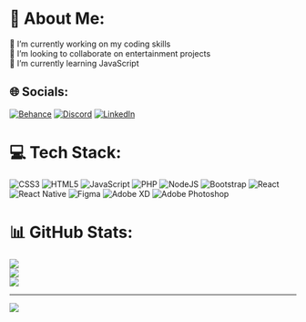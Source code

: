 # 💫 About Me:
🔹 I’m currently working on my coding skills<br>🔹  I’m looking to collaborate on entertainment projects <br>🔹  I’m currently learning JavaScript<br>


## 🌐 Socials:
[![Behance](https://img.shields.io/badge/Behance-1769ff?logo=behance&logoColor=white)](https://behance.net/fawzifikri) [![Discord](https://img.shields.io/badge/Discord-%237289DA.svg?logo=discord&logoColor=white)](htttps://discord.gg/Fawzi#8060) [![LinkedIn](https://img.shields.io/badge/LinkedIn-%230077B5.svg?logo=linkedin&logoColor=white)](https://linkedin.com/in/fawzifikri) 

# 💻 Tech Stack:
![CSS3](https://img.shields.io/badge/css3-%231572B6.svg?style=for-the-badge&logo=css3&logoColor=white) ![HTML5](https://img.shields.io/badge/html5-%23E34F26.svg?style=for-the-badge&logo=html5&logoColor=white) ![JavaScript](https://img.shields.io/badge/javascript-%23323330.svg?style=for-the-badge&logo=javascript&logoColor=%23F7DF1E) ![PHP](https://img.shields.io/badge/php-%23777BB4.svg?style=for-the-badge&logo=php&logoColor=white) ![NodeJS](https://img.shields.io/badge/node.js-6DA55F?style=for-the-badge&logo=node.js&logoColor=white) ![Bootstrap](https://img.shields.io/badge/bootstrap-%23563D7C.svg?style=for-the-badge&logo=bootstrap&logoColor=white) ![React](https://img.shields.io/badge/react-%2320232a.svg?style=for-the-badge&logo=react&logoColor=%2361DAFB) ![React Native](https://img.shields.io/badge/react_native-%2320232a.svg?style=for-the-badge&logo=react&logoColor=%2361DAFB) 	![Figma](https://img.shields.io/badge/figma-%23F24E1E.svg?style=for-the-badge&logo=figma&logoColor=white) ![Adobe XD](https://img.shields.io/badge/Adobe%20XD-470137?style=for-the-badge&logo=Adobe%20XD&logoColor=#FF61F6) ![Adobe Photoshop](https://img.shields.io/badge/adobephotoshop-%2331A8FF.svg?style=for-the-badge&logo=adobephotoshop&logoColor=white)
# 📊 GitHub Stats:
![](https://github-readme-stats.vercel.app/api?username=FawziFikri&theme=city_light&hide_border=true&include_all_commits=false&count_private=false)<br/>
![](https://github-readme-streak-stats.herokuapp.com/?user=FawziFikri&theme=city_light&hide_border=true)<br/>
![](https://github-readme-stats.vercel.app/api/top-langs/?username=FawziFikri&theme=city_light&hide_border=true&include_all_commits=false&count_private=false&layout=compact)

---
[![](https://visitcount.itsvg.in/api?id=FawziFikri&icon=1&color=1)](https://visitcount.itsvg.in)
